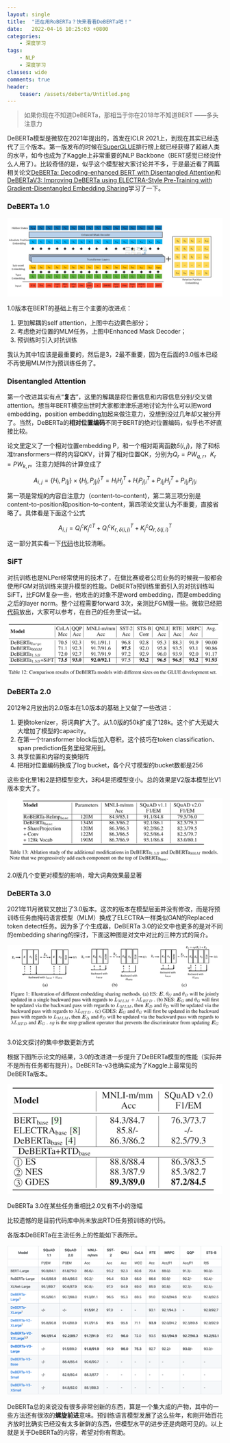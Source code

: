 ```yaml
---
layout: single
title:  "还在用RoBERTa？快来看看DeBERTa吧！"
date:   2022-04-16 10:25:03 +0800
categories: 
    - 深度学习
tags: 
    - NLP
    - 深度学习
classes: wide
comments: true
header:
    teaser: /assets/deberta/Untitled.png
---
```


> 如果你现在不知道DeBERTa，那相当于你在2018年不知道BERT
——多头注意力
> 

DeBERTa模型是微软在2021年提出的，首发在ICLR 2021上，到现在其实已经迭代了三个版本。第一版发布的时候在[SuperGLUE](https://super.gluebenchmark.com/leaderboard)排行榜上就已经获得了超越人类的水平，如今也成为了Kaggle上非常重要的NLP Backbone（BERT感觉已经没什么人用了）。比较奇怪的是，似乎这个模型被大家讨论并不多，于是最近看了两篇相关论文[DeBERTa: Decoding-enhanced BERT with Disentangled Attention](https://arxiv.org/abs/2006.03654)和[DeBERTaV3: Improving DeBERTa using ELECTRA-Style Pre-Training with Gradient-Disentangled Embedding Sharing](https://arxiv.org/abs/2111.09543v2)学习了一下。

### DeBERTa 1.0

![[DeBERTa结构图](https://www.microsoft.com/en-us/research/blog/microsoft-deberta-surpasses-human-performance-on-the-superglue-benchmark/?lang=fr_ca)（不得不说微软的大哥们太随意了，这用ppt画的图背景都没删。。）](/assets/deberta/Untitled.png)


1.0版本在BERT的基础上有三个主要的改进点：

1. 更加解耦的self attention，上图中右边黄色部分；
2. 考虑绝对位置的MLM任务，上图中Enhanced Mask Decoder；
3. 预训练时引入对抗训练

我认为其中1应该是最重要的，然后是3，2最不重要，因为在后面的3.0版本已经不再使用MLM作为预训练任务了。

### Disentangled Attention

第一个改进其实有点“**复古**”，这里的解耦是将位置信息和内容信息分别/交叉做attention。想当年BERT横空出世时大家都津津乐道地讨论为什么可以把word embedding，position embedding加起来做注意力，没想到没过几年却又被分开了。当然，DeBERTa的**相对位置编码**不同于BERT的绝对位置编码，似乎也不好直接比较。

论文里定义了一个相对位置embedding P，和一个相对距离函数$\delta(i,j)$，除了和标准transformers一样的内容QKV，计算了相对位置QK，分别为$Q_r=PW_{q,r}$，$K_r=PW_{k,r}$。注意力矩阵的计算变成了

$$A_{i,j}=\{H_i,P_{i|j}\}\times\{ H_j,P_{j|i}\}^T=H_iH_j^T+H_iP_{j|i}^T+P_{i|j}H_j^T+P_{i|j}P_{j|i}$$

第一项是常规的内容自注意力（content-to-content)，第二第三项分别是content-to-position和position-to-content，第四项论文里认为不重要，直接省略了。具体看是下面这个公式

$$A_{i,j}=Q^c_i{K^c_j}^T+Q^c_i{K_{r,\delta(i,j)}}^T+K_j^c{Q_{r,\delta(j,i)}}^T$$

这一部分其实看一下[代码](https://github.com/microsoft/DeBERTa/blob/master/DeBERTa/deberta/disentangled_attention.py)也比较清晰。

### SiFT

对抗训练也是NLPer经常使用的技术了，在做比赛或者公司业务的时候我一般都会使用FGM对抗训练来提升模型的性能。DeBERTa预训练里面引入的对抗训练叫SiFT，比FGM复杂一些，他攻击的对象不是word embedding，而是embedding之后的layer norm。整个过程需要forward 3次，亲测比FGM慢一些。微软已经把[代码](https://github.com/microsoft/DeBERTa/tree/master/DeBERTa/sift)放出，大家可以参考，在自己的任务里试一试。

![Untitled](/assets/deberta/Untitled%201.png)

### DeBERTa 2.0

2012年2月放出的2.0版本在1.0版本的基础上又做了一些改进：

1. 更换tokenizer，将词典扩大了。从1.0版的50k扩成了128k。这个扩大无疑大大增加了模型的capacity。
2. 在第一个transformer block后加入卷积。这个技巧在token classification、span prediction任务里经常用到。
3. 共享位置和内容的变换矩阵
4. 把相对位置编码换成了log bucket，各个尺寸模型的bucket数都是256

这些变化里1和2是把模型变大，3和4是把模型变小。总的效果是V2版本模型比V1版本变大了。

![2.0版几个变更对模型的影响，增大词典效果最显著](/assets/deberta/Untitled%202.png)

2.0版几个变更对模型的影响，增大词典效果最显著

### DeBERTa 3.0

2021年11月微软又放出了3.0版本。这次的版本在模型层面并没有修改，而是将预训练任务由掩码语言模型（MLM）换成了ELECTRA一样类似GAN的Replaced token detect任务。因为多了个生成器，DeBERTa 3.0的论文中也更多的是对不同的embedding sharing的探讨，下面这种图是对文中对比的三种方式的简介。

![3.0论文探讨的集中参数更新方式](/assets/deberta/Untitled%203.png)

3.0论文探讨的集中参数更新方式

根据下图所示论文的结果，3.0的改进进一步提升了DeBERTa模型的性能（实际并不是所有任务都有提升）。DeBERTa-v3也确实成为了Kaggle上最常见的DeBERTa版本。

![DeBERTa 3.0在某些任务重相比2.0又有不小的涨幅](/assets/deberta/Untitled%204.png)

DeBERTa 3.0在某些任务重相比2.0又有不小的涨幅

比较遗憾的是目前代码库中尚未放出RTD任务预训练的代码。

各版本DeBERTa在主流任务上的性能如下表所示。

![Untitled](/assets/deberta/Untitled%205.png)

DeBERTa总的来说没有很多非常创新的东西，算是一个集大成的产物，其中的一些方法还有很浓的**螺旋前进**意味。预训练语言模型发展了这么些年，和刚开始百花齐放时比确实已经没有太多新鲜的东西，但模型水平的进步还是肉眼可见的。以上就是关于DeBERTa的内容，希望对你有帮助。